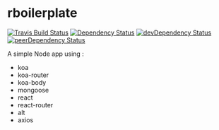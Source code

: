 # rboilerplate

[![Travis Build Status][build-badge]][build]
[![Dependency Status][deps-badge]][deps]
[![devDependency Status][dev-deps-badge]][dev-deps]
[![peerDependency Status][peer-deps-badge]][peer-deps]

A simple Node app using :
* koa
* koa-router
* koa-body
* mongoose
* react
* react-router
* alt
* axios

[build-badge]: https://travis-ci.org/efouret/rboilerplate.svg?branch=master
[build]: https://travis-ci.org/efouret/rboilerplate

[deps-badge]: https://david-dm.org/efouret/rboilerplate.svg
[deps]: https://david-dm.org/efouret/rboilerplate

[dev-deps-badge]: https://david-dm.org/efouret/rboilerplate/dev-status.svg
[dev-deps]: https://david-dm.org/efouret/rboilerplate#info=devDependencies

[peer-deps-badge]: https://david-dm.org/efouret/rboilerplate/peer-status.svg
[peer-deps]: https://david-dm.org/efouret/rboilerplate#info=peerDependencies
